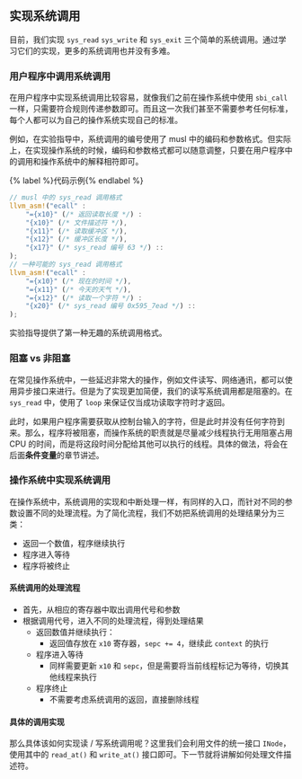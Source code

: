 ## 实现系统调用

目前，我们实现 `sys_read` `sys_write` 和 `sys_exit` 三个简单的系统调用。通过学习它们的实现，更多的系统调用也并没有多难。

### 用户程序中调用系统调用

在用户程序中实现系统调用比较容易，就像我们之前在操作系统中使用 `sbi_call` 一样，只需要符合规则传递参数即可。而且这一次我们甚至不需要参考任何标准，每个人都可以为自己的操作系统实现自己的标准。

例如，在实验指导中，系统调用的编号使用了 musl 中的编码和参数格式。但实际上，在实现操作系统的时候，编码和参数格式都可以随意调整，只要在用户程序中的调用和操作系统中的解释相符即可。

{% label %}代码示例{% endlabel %}
```rust
// musl 中的 sys_read 调用格式
llvm_asm!("ecall" :
    "={x10}" (/* 返回读取长度 */) :
    "{x10}" (/* 文件描述符 */),
    "{x11}" (/* 读取缓冲区 */),
    "{x12}" (/* 缓冲区长度 */),
    "{x17}" (/* sys_read 编号 63 */) ::
);
// 一种可能的 sys_read 调用格式
llvm_asm!("ecall" :
    "={x10}" (/* 现在的时间 */),
    "={x11}" (/* 今天的天气 */),
    "={x12}" (/* 读取一个字符 */) :
    "{x20}" (/* sys_read 编号 0x595_7ead */) ::
);
```

实验指导提供了第一种无趣的系统调用格式。

### 阻塞 vs 非阻塞

在常见操作系统中，一些延迟非常大的操作，例如文件读写、网络通讯，都可以使用异步接口来进行。但是为了实现更加简便，我们的读写系统调用都是阻塞的。在 `sys_read` 中，使用了 `loop` 来保证仅当成功读取字符时才返回。

此时，如果用户程序需要获取从控制台输入的字符，但是此时并没有任何字符到来。那么，程序将被阻塞，而操作系统的职责就是尽量减少线程执行无用阻塞占用 CPU 的时间，而是将这段时间分配给其他可以执行的线程。具体的做法，将会在后面**条件变量**的章节讲述。

### 操作系统中实现系统调用

在操作系统中，系统调用的实现和中断处理一样，有同样的入口，而针对不同的参数设置不同的处理流程。为了简化流程，我们不妨把系统调用的处理结果分为三类：

- 返回一个数值，程序继续执行
- 程序进入等待
- 程序将被终止

#### 系统调用的处理流程

- 首先，从相应的寄存器中取出调用代号和参数
- 根据调用代号，进入不同的处理流程，得到处理结果
  - 返回数值并继续执行：
    - 返回值存放在 `x10` 寄存器，`sepc += 4`，继续此 `context` 的执行
  - 程序进入等待
    - 同样需要更新 `x10` 和 `sepc`，但是需要将当前线程标记为等待，切换其他线程来执行
  - 程序终止
    - 不需要考虑系统调用的返回，直接删除线程

#### 具体的调用实现

那么具体该如何实现读 / 写系统调用呢？这里我们会利用文件的统一接口 `INode`，使用其中的 `read_at()` 和 `write_at()` 接口即可。下一节就将讲解如何处理文件描述符。
